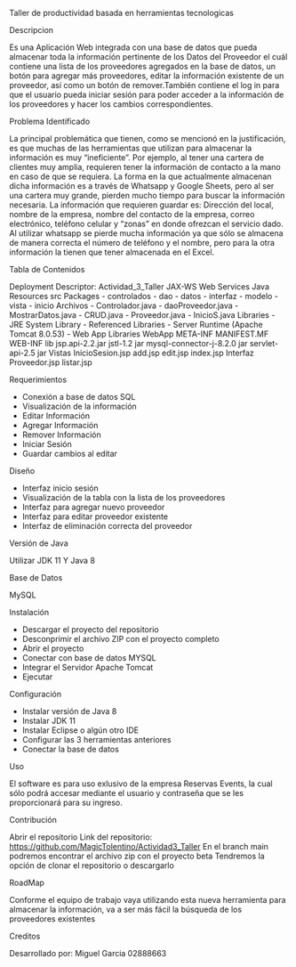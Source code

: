Taller de productividad basada en herramientas tecnologicas

Descripcion

Es una Aplicación Web integrada con una base de datos que pueda almacenar toda la información pertinente de los Datos del Proveedor el cuál contiene una lista de los proveedores agregados en la base de datos, un botón para agregar más proveedores, editar la información existente de un proveedor, así como un botón de remover.También contiene el log in para que el usuario pueda iniciar sesión para poder acceder a la información de los proveedores y hacer los cambios correspondientes.

Problema Identificado

La principal problemática que tienen, como se mencionó en la justificación, es que muchas de las herramientas que utilizan para almacenar la información es muy “ineficiente”. Por ejemplo, al tener una cartera de clientes muy amplia, requieren tener la información de contacto a la mano en caso de que se requiera. La forma en la que actualmente almacenan dicha información es a través de Whatsapp y Google Sheets, pero al ser una cartera muy grande, pierden mucho tiempo para buscar la información necesaria. La información que requieren guardar es: Dirección del local, nombre de la empresa, nombre del contacto de la empresa, correo electrónico, teléfono celular y “zonas” en donde ofrezcan el servicio dado. Al utilizar whatsapp se pierde mucha información ya que sólo se almacena de manera correcta el número de teléfono y el nombre, pero para la otra información la tienen que tener almacenada en el Excel.

Tabla de Contenidos

Deployment Descriptor: Actividad_3_Taller
JAX-WS Web Services
Java Resources
  src
    Packages
      - controlados
      - dao
      - datos
      - interfaz
      - modelo
      - vista
      - inicio
    Archivos
      - Controlador.java
      - daoProveedor.java
      - MostrarDatos.java
      - CRUD.java
      - Proveedor.java
      - InicioS.java
    Libraries
      - JRE System Library
      - Referenced Libraries
      - Server Runtime (Apache Tomcat 8.0.53)
      - Web App Libraries
  WebApp
    META-INF
      MANIFEST.MF
    WEB-INF
      lib
        jsp.api-2.2.jar
        jstl-1.2 jar
        mysql-connector-j-8.2.0 jar
        servlet-api-2.5 jar
  Vistas
    InicioSesion.jsp
    add.jsp
    edit.jsp
    index.jsp
    Interfaz Proveedor.jsp
    listar.jsp

Requerimientos

- Conexión a base de datos SQL
- Visualización de la información
- Editar Información
- Agregar Información
- Remover Información
- Iniciar Sesión
- Guardar cambios al editar

Diseño

- Interfaz inicio sesión
- Visualización de la tabla con la lista de los proveedores
- Interfaz para agregar nuevo proveedor
- Interfaz para editar proveedor existente
- Interfaz de eliminación correcta del proveedor

Versión de Java

Utilizar JDK 11 Y Java 8

Base de Datos

MySQL

Instalación

- Descargar el proyecto del repositorio
- Desconprimir el archivo ZIP con el proyecto completo
- Abrir el proyecto
- Conectar con base de datos MYSQL
- Integrar el Servidor Apache Tomcat
- Ejecutar

Configuración

- Instalar versión de Java 8
- Instalar JDK 11
- Instalar Eclipse o algún otro IDE
- Configurar las 3 herramientas anteriores
- Conectar la base de datos

Uso

El software es para uso exlusivo de la empresa Reservas Events, la cual sólo podrá accesar mediante el usuario y contraseña que se les proporcionará para su ingreso.

Contribución

Abrir el repositorio
Link del repositorio: https://github.com/MagicTolentino/Actividad3_Taller
En el branch main podremos encontrar el archivo zip con el proyecto beta 
Tendremos la opción de clonar el repositorio o descargarlo

RoadMap

Conforme el equipo de trabajo vaya utilizando esta nueva herramienta para almacenar la información, va a ser más fácil la búsqueda de los proveedores existentes

Creditos

Desarrollado por: Miguel Garcia 02888663
      


